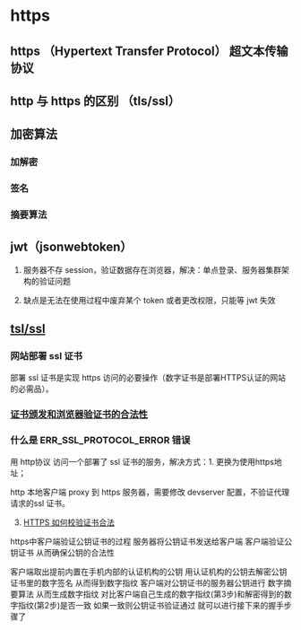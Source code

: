 # https

## https （Hypertext Transfer Protocol） 超文本传输协议

## http 与 https 的区别 （tls/ssl）

## 加密算法

### 加解密

### 签名

### 摘要算法

## jwt（jsonwebtoken）

1. 服务器不存 session，验证数据存在浏览器，解决：单点登录、服务器集群架构的验证问题

2. 缺点是无法在使用过程中废弃某个 token 或者更改权限，只能等 jwt 失效

## [tsl/ssl](https://tinychen.com/20200602-encryption-intro/)

### 网站部署 ssl 证书

部署 ssl 证书是实现 https 访问的必要操作（数字证书是部署HTTPS认证的网站的必需品）。

### [证书颁发和浏览器验证书的合法性](https://www.zhihu.com/question/37370216/answer/1914075935)

### 什么是 ERR_SSL_PROTOCOL_ERROR 错误

用 http协议 访问一个部署了 ssl 证书的服务，解决方式：1. 更换为使用https地址；

http 本地客户端 proxy 到 https 服务器，需要修改 devserver 配置，不验证代理请求的ssl 证书。

3. [HTTPS 如何校验证书合法](https://blog.csdn.net/qq_39486027/article/details/115415031)

https中客户端验证公钥证书的过程
服务器将公钥证书发送给客户端 客户端验证公钥证书 从而确保公钥的合法性

客户端取出提前内置在手机内部的认证机构的公钥
用认证机构的公钥去解密公钥证书里的数字签名 从而得到数字指纹
客户端对公钥证书的服务器公钥进行 数字摘要算法 从而生成数字指纹
对比客户端自己生成的数字指纹(第3步)和解密得到的数字指纹(第2步)是否一致 如果一致则公钥证书验证通过 就可以进行接下来的握手步骤了


